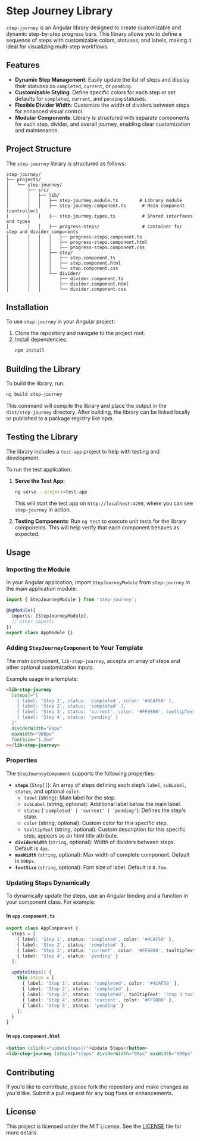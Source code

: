 # Step Journey Library

`step-journey` is an Angular library designed to create customizable and dynamic step-by-step progress bars. This library allows you to define a sequence of steps with customizable colors, statuses, and labels, making it ideal for visualizing multi-step workflows.

## Features

- **Dynamic Step Management**: Easily update the list of steps and display their statuses as `completed`, `current`, or `pending`.
- **Customizable Styling**: Define specific colors for each step or set defaults for `completed`, `current`, and `pending` statuses.
- **Flexible Divider Width**: Customize the width of dividers between steps for enhanced visual control.
- **Modular Components**: Library is structured with separate components for each step, divider, and overall journey, enabling clear customization and maintenance.

## Project Structure

The `step-journey` library is structured as follows:

```plaintext
step-journey/
├── projects/
│   └── step-journey/
│       ├── src/
│       │   ├── lib/
│       │   │   ├── step-journey.module.ts        # Library module
│       │   │   ├── step-journey.component.ts      # Main component (controller)
│       │   │   ├── step-journey.types.ts          # Shared interfaces and types
│       │   │   ├── progress-steps/                # Container for step and divider components
│       │   │   │   ├── progress-steps.component.ts
│       │   │   │   ├── progress-steps.component.html
│       │   │   │   ├── progress-steps.component.css
│       │   │   ├── step/
│       │   │   │   ├── step.component.ts
│       │   │   │   ├── step.component.html
│       │   │   │   └── step.component.css
│       │   │   └── divider/
│       │   │       ├── divider.component.ts
│       │   │       ├── divider.component.html
│       │   │       └── divider.component.css
```

## Installation

To use `step-journey` in your Angular project:

1. Clone the repository and navigate to the project root.
2. Install dependencies:
   ```bash
   npm install
   ```

## Building the Library

To build the library, run:

```bash
ng build step-journey
```

This command will compile the library and place the output in the `dist/step-journey` directory. After building, the library can be linked locally or published to a package registry like npm.

## Testing the Library

The library includes a `test-app` project to help with testing and development.

To run the test application:

1. **Serve the Test App**:
   ```bash
   ng serve --project=test-app
   ```
   This will start the test app on `http://localhost:4200`, where you can see `step-journey` in action.

2. **Testing Components**:
   Run `ng test` to execute unit tests for the library components. This will help verify that each component behaves as expected.

## Usage

### Importing the Module

In your Angular application, import `StepJourneyModule` from `step-journey` in the main application module:

```typescript
import { StepJourneyModule } from 'step-journey';

@NgModule({
  imports: [StepJourneyModule],
  // other imports
})
export class AppModule {}
```

### Adding `StepJourneyComponent` to Your Template

The main component, `lib-step-journey`, accepts an array of steps and other optional customization inputs.

Example usage in a template:

```html
<lib-step-journey
  [steps]="[
    { label: 'Step 1', status: 'completed', color: '#4CAF50' },
    { label: 'Step 2', status: 'completed' },
    { label: 'Step 3', status: 'current', color: '#FF9800', tooltipText: 'Step 3 tooltip text' },
    { label: 'Step 4', status: 'pending' }
  ]"
  dividerWidth="80px"
  maxWidth="900px"
  fontSize="1.2em"
></lib-step-journey>
```

### Properties

The `StepJourneyComponent` supports the following properties:

- **`steps`** (`Step[]`): An array of steps defining each step’s `label`, `subLabel`, `status`, and optional `color`.
  - `label` (string): Main label for the step.
  - `subLabel` (string, optional): Additional label below the main label.
  - `status` (`'completed' | 'current' | 'pending'`): Defines the step's state.
  - `color` (string, optional): Custom color for this specific step.
  - `tooltipText` (string, optional): Custom description for this specific step, appears as an html title attribute.
- **`dividerWidth`** (`string`, optional): Width of dividers between steps. Default is `4px`.
- **`maxWidth`** (`string`, optional): Max width of complete component. Default is `600px`.
- **`fontSize`** (`string`, optional): Font size of label. Default is `0.7em`.

### Updating Steps Dynamically

To dynamically update the steps, use an Angular binding and a function in your component class. For example:

#### In `app.component.ts`

```typescript
export class AppComponent {
  steps = [
    { label: 'Step 1', status: 'completed', color: '#4CAF50' },
    { label: 'Step 2', status: 'completed' },
    { label: 'Step 3', status: 'current', color: '#FF9800', tooltipText: 'Step 3 tooltip text' },
    { label: 'Step 4', status: 'pending' }
  ];

  updateSteps() {
    this.steps = [
      { label: 'Step 1', status: 'completed', color: '#4CAF50' },
      { label: 'Step 2', status: 'completed' },
      { label: 'Step 3', status: 'completed', tooltipText: 'Step 3 tooltip text' },
      { label: 'Step 4', status: 'current', color: '#FF9800' },
      { label: 'Step 5', status: 'pending' }
    ];
  }
}
```

#### In `app.component.html`

```html
<button (click)="updateSteps()">Update Steps</button>
<lib-step-journey [steps]="steps" dividerWidth="80px" maxWidth="900px" fontSize="1.2em"></lib-step-journey>
```

## Contributing

If you'd like to contribute, please fork the repository and make changes as you'd like. Submit a pull request for any bug fixes or enhancements.

## License

This project is licensed under the MIT License. See the [LICENSE](LICENSE) file for more details.